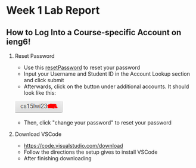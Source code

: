 # **Week 1 Lab Report**
## How to Log Into a Course-specific Account on ieng6!

  1. Reset Password

      * Use this [resetPassword](https://sdacs.ucsd.edu/~icc/index.php) to reset your password
      * Input your Username and Student ID in the Account Lookup section and click submit
      * Afterwards, click on the button under additional accounts. It should look like this:
      
      ![accountName](https://github.com/skn0012/cse15l-lab-reports/blob/e8f10820caa12ccf8b93c0ad66feebc23ffeded3/15lss1.PNG)
      * Then, click "change your password" to reset your password

  2. Download VSCode 

      * https://code.visualstudio.com/download
      * Follow the directions the setup gives to install VSCode
      * After finishing downloading
